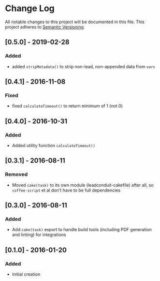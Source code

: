 # Change Log
All notable changes to this project will be documented in this file.
This project adheres to [Semantic Versioning](http://semver.org/).

## [0.5.0] - 2019-02-28
### Added
- added `stripMetadata()` to strip non-lead, non-appended data from `vars`

## [0.4.1] - 2016-11-08
### Fixed
- fixed `calculateTimeout()` to return minimum of 1 (not 0)

## [0.4.0] - 2016-10-31
### Added
- Added utility function `calculateTimeout()`

## [0.3.1] - 2016-08-11
### Removed
- Moved `cake(task)` to its own module (leadconduit-cakefile) after all, so `coffee-script` et al don't have to be full dependencies

## [0.3.0] - 2016-08-11
### Added
- Add `cake(task)` export to handle build tools (including PDF generation and linting) for integrations

## [0.1.0] - 2016-01-20
### Added
- Initial creation
